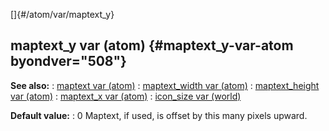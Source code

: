 []{#/atom/var/maptext_y}
## maptext_y var (atom) {#maptext_y-var-atom byondver="508"}
**See also:**
:   [maptext var (atom)](#/atom/var/maptext)
:   [maptext_width var (atom)](#/atom/var/maptext_width)
:   [maptext_height var (atom)](#/atom/var/maptext_height)
:   [maptext_x var (atom)](#/atom/var/maptext_x)
:   [icon_size var (world)](#/world/var/icon_size)
<!-- -->
**Default value:**
:   0
Maptext, if used, is offset by this many pixels upward.